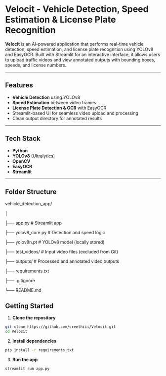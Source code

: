 # Velocit - Vehicle Detection, Speed Estimation & License Plate Recognition

**Velocit** is an AI-powered application that performs real-time vehicle detection, speed estimation, and license plate recognition using YOLOv8 and EasyOCR. Built with Streamlit for an interactive interface, it allows users to upload traffic videos and view annotated outputs with bounding boxes, speeds, and license numbers.

---

## Features

- **Vehicle Detection** using YOLOv8
- **Speed Estimation** between video frames
- **License Plate Detection & OCR** with EasyOCR
- Streamlit-based UI for seamless video upload and processing
- Clean output directory for annotated results

---

## Tech Stack

- **Python**
- **YOLOv8** (Ultralytics)
- **OpenCV**
- **EasyOCR**
- **Streamlit**

---

## Folder Structure
vehicle_detection_app/

│

├── app.py # Streamlit app

├── yolov8_core.py # Detection and speed logic

├── yolov8n.pt # YOLOv8 model (locally stored)

├── test_videos/ # Input video files (excluded from Git)

├── outputs/ # Processed and annotated video outputs

├── requirements.txt

├── .gitignore

└── README.md

## Getting Started

1. **Clone the repository**  
```bash
git clone https://github.com/sreethiii/Velocit.git
cd Velocit
```

2. **Install dependencies**
```bash
pip install -r requirements.txt
```

3. **Run the app**
```bash
streamlit run app.py
```
